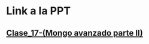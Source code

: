 # Link a la PPT

## [Clase_17-(Mongo avanzado parte II)](https://docs.google.com/presentation/d/10uK2Ttp7U2XcH7AM2y85C_MRZWFBwnjNtJRDqDRQpK8/edit)
